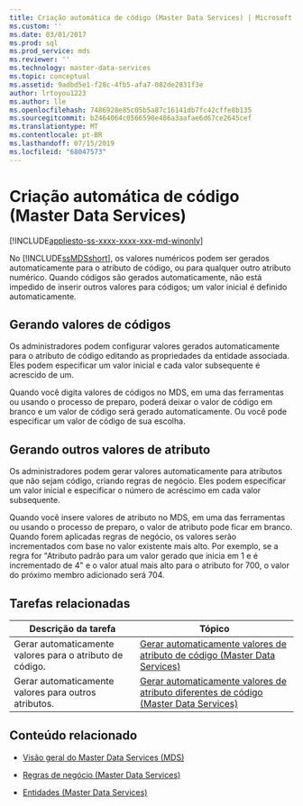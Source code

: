 ```yaml
---
title: Criação automática de código (Master Data Services) | Microsoft Docs
ms.custom: ''
ms.date: 03/01/2017
ms.prod: sql
ms.prod_service: mds
ms.reviewer: ''
ms.technology: master-data-services
ms.topic: conceptual
ms.assetid: 9adbd5e1-f28c-4fb5-afa7-082de2831f3e
author: lrtoyou1223
ms.author: lle
ms.openlocfilehash: 7486928e85c05b5a87c16141db7fc42cffe8b135
ms.sourcegitcommit: b2464064c0566590e486a3aafae6d67ce2645cef
ms.translationtype: MT
ms.contentlocale: pt-BR
ms.lasthandoff: 07/15/2019
ms.locfileid: "68047573"
---
```

# <a name="automatic-code-creation-master-data-services"></a>Criação automática de código (Master Data Services)

[!INCLUDE[appliesto-ss-xxxx-xxxx-xxx-md-winonly](../includes/appliesto-ss-xxxx-xxxx-xxx-md-winonly.md)]

  No [!INCLUDE[ssMDSshort](../includes/ssmdsshort-md.md)], os valores numéricos podem ser gerados automaticamente para o atributo de código, ou para qualquer outro atributo numérico. Quando códigos são gerados automaticamente, não está impedido de inserir outros valores para códigos; um valor inicial é definido automaticamente.  
  
## <a name="generating-code-values"></a>Gerando valores de códigos  
 Os administradores podem configurar valores gerados automaticamente para o atributo de código editando as propriedades da entidade associada. Eles podem especificar um valor inicial e cada valor subsequente é acrescido de um.  
  
 Quando você digita valores de códigos no MDS, em uma das ferramentas ou usando o processo de preparo, poderá deixar o valor de código em branco e um valor de código será gerado automaticamente. Ou você pode especificar um valor de código de sua escolha.  
  
## <a name="generating-other-attribute-values"></a>Gerando outros valores de atributo  
 Os administradores podem gerar valores automaticamente para atributos que não sejam código, criando regras de negócio. Eles podem especificar um valor inicial e especificar o número de acréscimo em cada valor subsequente.  
  
 Quando você insere valores de atributo no MDS, em uma das ferramentas ou usando o processo de preparo, o valor de atributo pode ficar em branco. Quando forem aplicadas regras de negócio, os valores serão incrementados com base no valor existente mais alto. Por exemplo, se a regra for "Atributo padrão para um valor gerado que inicia em 1 e é incrementado de 4" e o valor atual mais alto para o atributo for 700, o valor do próximo membro adicionado será 704.  
  
## <a name="related-tasks"></a>Tarefas relacionadas  
  
|Descrição da tarefa|Tópico|  
|----------------------|-----------|  
|Gerar automaticamente valores para o atributo de código.|[Gerar automaticamente valores de atributo de código &#40;Master Data Services&#41;](../master-data-services/automatically-generate-code-attribute-values-master-data-services.md)|  
|Gerar automaticamente valores para outros atributos.|[Gerar automaticamente valores de atributo diferentes de código &#40;Master Data Services&#41;](../master-data-services/automatically-generate-attribute-values-other-than-code-master-data-services.md)|  
  
## <a name="related-content"></a>Conteúdo relacionado  
  
-   [Visão geral do Master Data Services &#40;MDS&#41;](../master-data-services/master-data-services-overview-mds.md)  
  
-   [Regras de negócio &#40;Master Data Services&#41;](../master-data-services/business-rules-master-data-services.md)  
  
-   [Entidades &#40;Master Data Services&#41;](../master-data-services/entities-master-data-services.md)  
  
  
